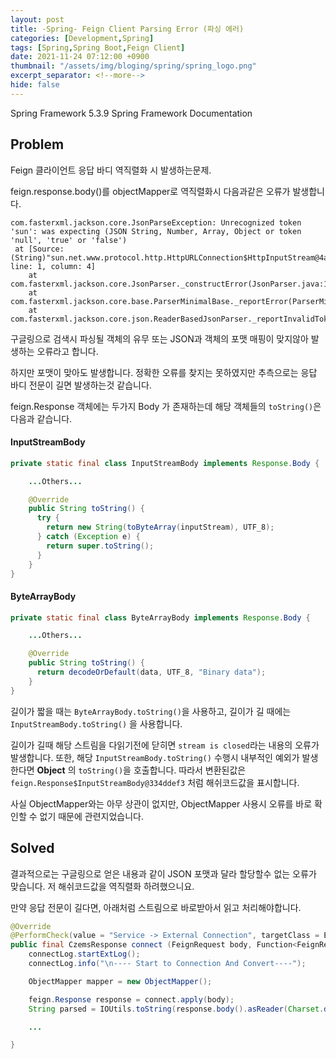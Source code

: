 ```yaml
---
layout: post
title: -Spring- Feign Client Parsing Error (파싱 에러)
categories: [Development,Spring]
tags: [Spring,Spring Boot,Feign Client]
date: 2021-11-24 07:12:00 +0900
thumbnail: "/assets/img/bloging/spring/spring_logo.png"
excerpt_separator: <!--more-->
hide: false
---
```

Spring Framework 5.3.9 Spring Framework Documentation

<!--more-->

## Problem



Feign 클라이언트 응답 바디 역직렬화 시 발생하는문제.

feign.response.body()를 objectMapper로 역직렬화시 다음과같은 오류가 발생합니다.

```terminal
com.fasterxml.jackson.core.JsonParseException: Unrecognized token 'sun': was expecting (JSON String, Number, Array, Object or token 'null', 'true' or 'false')
 at [Source: (String)"sun.net.www.protocol.http.HttpURLConnection$HttpInputStream@4a428b36"; line: 1, column: 4]
	at com.fasterxml.jackson.core.JsonParser._constructError(JsonParser.java:1851)
	at com.fasterxml.jackson.core.base.ParserMinimalBase._reportError(ParserMinimalBase.java:717)
	at com.fasterxml.jackson.core.json.ReaderBasedJsonParser._reportInvalidToken(ReaderBasedJsonParser.java:2898)
```



구글링으로 검색시 파싱될 객체의 유무 또는 JSON과 객체의 포맷 매핑이 맞지않아 발생하는 오류라고 합니다.

하지만 포맷이 맞아도 발생합니다. 정확한 오류를 찾지는 못하였지만 추측으로는 응답 바디 전문이 길면 발생하는것 같습니다.



feign.Response 객체에는 두가지 Body 가 존재하는데 해당 객체들의 `toString()`은 다음과 같습니다.

#### InputStreamBody

```java
private static final class InputStreamBody implements Response.Body {

    ...Others...

    @Override
    public String toString() {
      try {
        return new String(toByteArray(inputStream), UTF_8);
      } catch (Exception e) {
        return super.toString();
      }
    }
}
```



#### ByteArrayBody

```java
private static final class ByteArrayBody implements Response.Body {

    ...Others...

    @Override
    public String toString() {
      return decodeOrDefault(data, UTF_8, "Binary data");
    }
}
```



길이가 짧을 때는 `ByteArrayBody.toString()`을 사용하고, 길이가 길 때에는 `InputStreamBody.toString()` 을 사용합니다.

길이가 길때 해당 스트림을 다읽기전에 닫히면 `stream is closed`라는 내용의 오류가 발생합니다. 또한, 해당 `InputStreamBody.toString()` 수행시 내부적인 예외가 발생한다면 **Object** 의 `toString()`을 호출합니다. 따라서 변환된값은 `feign.Response$InputStreamBody@334ddef3` 처럼 해쉬코드값을 표시합니다.  

사실 ObjectMapper와는 아무 상관이 없지만, ObjectMapper 사용시 오류를 바로 확인할 수 없기 때문에 관련지었습니다.



## Solved



결과적으로는 구글링으로 얻은 내용과 같이 JSON 포맷과 달라 할당할수 없는 오류가 맞습니다. 저 해쉬코드값을 역직렬화 하려했으니요.

만약 응답 전문이 길다면, 아래처럼 스트림으로 바로받아서 읽고 처리해야합니다.



```java
@Override
@PerformCheck(value = "Service -> External Connection", targetClass = ExternalConnectionService.class)
public final CzemsResponse connect (FeignRequest body, Function<FeignRequest, Response> connect) throws Throwable {
    connectLog.startExtLog();
    connectLog.info("\n---- Start to Connection And Convert----");

    ObjectMapper mapper = new ObjectMapper();

    feign.Response response = connect.apply(body);
    String parsed = IOUtils.toString(response.body().asReader(Charset.defaultCharset()));

    ...

}
```
